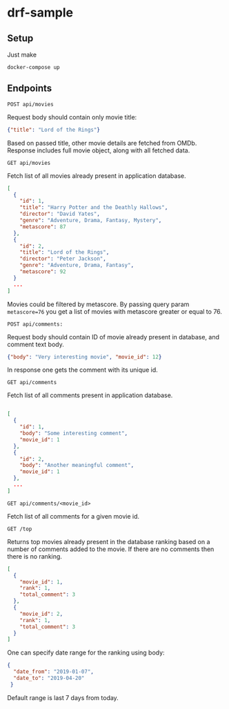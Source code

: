 # drf-sample

## Setup

Just make 

```
docker-compose up
```

## Endpoints 

`POST api/movies`

Request body should contain only movie title:
```json
{"title": "Lord of the Rings"}
```
Based on passed title, other movie details are fetched from OMDb.
Response includes full movie object, along with all fetched data.

`GET api/movies`

Fetch list of all movies already present in application database.

```json
[
  {
    "id": 1,
    "title": "Harry Potter and the Deathly Hallows",
    "director": "David Yates",
    "genre": "Adventure, Drama, Fantasy, Mystery",
    "metascore": 87
  },
  {
    "id": 2,
    "title": "Lord of the Rings",
    "director": "Peter Jackson",
    "genre": "Adventure, Drama, Fantasy",
    "metascore": 92
  }
  ...
]
```

Movies could be filtered by metascore. By passing query param `metascore=76` 
you get a list of movies with metascore greater or equal to 76.


`POST api/comments:`

Request body should contain ID of movie already present in database, and comment text body.

```json
{"body": "Very interesting movie", "movie_id": 12}
```
In response one gets the comment with its unique id.


`GET api/comments`

Fetch list of all comments present in application database.

```json

[
  {
    "id": 1,
    "body": "Some interesting comment",
    "movie_id": 1
  },
  {
    "id": 2,
    "body": "Another meaningful comment",
    "movie_id": 1
  },
  ...
]
```

`GET api/comments/<movie_id>`

Fetch list of all comments for a given movie id.

`GET /top`

Returns top movies already present in the database ranking based on a number of comments added to the movie.
If there are no comments then there is no ranking.

```json
[
  {
    "movie_id": 1,
    "rank": 1,
    "total_comment": 3
  },
  {
    "movie_id": 2,
    "rank": 1,
    "total_comment": 3
  }
]
```

One can specify date range for the ranking using body:

```json
{
  "date_from": "2019-01-07", 
  "date_to": "2019-04-20"
 }
```

Default range is last 7 days from today.
